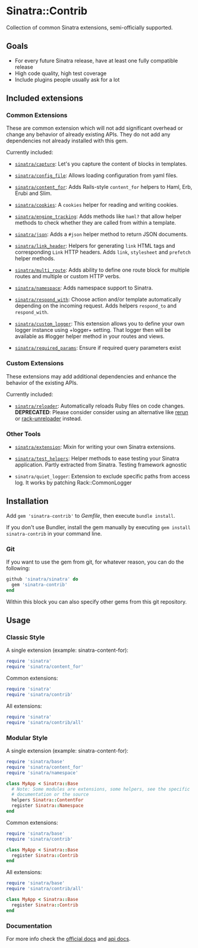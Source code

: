 # Sinatra::Contrib

Collection of common Sinatra extensions, semi-officially supported.

## Goals

* For every future Sinatra release, have at least one fully compatible release
* High code quality, high test coverage
* Include plugins people usually ask for a lot

## Included extensions

### Common Extensions

These are common extension which will not add significant overhead or change any
behavior of already existing APIs. They do not add any dependencies not already
installed with this gem.

Currently included:

* [`sinatra/capture`][sinatra-capture]: Let's you capture the content of blocks in templates.

* [`sinatra/config_file`][sinatra-config-file]: Allows loading configuration from yaml files.

* [`sinatra/content_for`][sinatra-content-for]: Adds Rails-style `content_for` helpers to Haml, Erb, Erubi
  and Slim.

* [`sinatra/cookies`][sinatra-cookies]: A `cookies` helper for reading and writing cookies.

* [`sinatra/engine_tracking`][sinatra-engine-tracking]: Adds methods like `haml?` that allow helper
  methods to check whether they are called from within a template.

* [`sinatra/json`][sinatra-json]: Adds a `#json` helper method to return JSON documents.

* [`sinatra/link_header`][sinatra-link-header]: Helpers for generating `link` HTML tags and
  corresponding `Link` HTTP headers. Adds `link`, `stylesheet` and `prefetch`
  helper methods.

* [`sinatra/multi_route`][sinatra-multi-route]: Adds ability to define one route block for multiple
  routes and multiple or custom HTTP verbs.

* [`sinatra/namespace`][sinatra-namespace]: Adds namespace support to Sinatra.

* [`sinatra/respond_with`][sinatra-respond-with]: Choose action and/or template automatically
  depending on the incoming request. Adds helpers `respond_to` and
  `respond_with`.

* [`sinatra/custom_logger`][sinatra-custom-logger]: This extension allows you to define your own
  logger instance using +logger+ setting. That logger then will
  be available as #logger helper method in your routes and views.

* [`sinatra/required_params`][sinatra-required-params]: Ensure if required query parameters exist

### Custom Extensions

These extensions may add additional dependencies and enhance the behavior of the
existing APIs.

Currently included:

* [`sinatra/reloader`][sinatra-reloader]: Automatically reloads Ruby files on code changes. **DEPRECATED**: Please consider
consider using an alternative like [rerun](https://github.com/alexch/rerun) or
[rack-unreloader](https://github.com/jeremyevans/rack-unreloader) instead.

### Other Tools

* [`sinatra/extension`][sinatra-extension]: Mixin for writing your own Sinatra extensions.

* [`sinatra/test_helpers`][sinatra-test-helpers]: Helper methods to ease testing your Sinatra
  application. Partly extracted from Sinatra. Testing framework agnostic

* `sinatra/quiet_logger`: Extension to exclude specific paths from access log.
  It works by patching Rack::CommonLogger

## Installation

Add `gem 'sinatra-contrib'` to *Gemfile*, then execute `bundle install`.

If you don't use Bundler, install the gem manually by executing `gem install sinatra-contrib` in your command line.

### Git

If you want to use the gem from git, for whatever reason, you can do the following:

```ruby
github 'sinatra/sinatra' do
  gem 'sinatra-contrib'
end
```

Within this block you can also specify other gems from this git repository.

## Usage

### Classic Style

A single extension (example: sinatra-content-for):

``` ruby
require 'sinatra'
require 'sinatra/content_for'
```

Common extensions:

``` ruby
require 'sinatra'
require 'sinatra/contrib'
```

All extensions:

``` ruby
require 'sinatra'
require 'sinatra/contrib/all'
```

### Modular Style

A single extension (example: sinatra-content-for):

``` ruby
require 'sinatra/base'
require 'sinatra/content_for'
require 'sinatra/namespace'

class MyApp < Sinatra::Base
  # Note: Some modules are extensions, some helpers, see the specific
  # documentation or the source
  helpers Sinatra::ContentFor
  register Sinatra::Namespace
end
```

Common extensions:

``` ruby
require 'sinatra/base'
require 'sinatra/contrib'

class MyApp < Sinatra::Base
  register Sinatra::Contrib
end
```

All extensions:

``` ruby
require 'sinatra/base'
require 'sinatra/contrib/all'

class MyApp < Sinatra::Base
  register Sinatra::Contrib
end
```

### Documentation

For more info check the [official docs](http://www.sinatrarb.com/contrib/) and
[api docs](https://www.rubydoc.info/gems/sinatra-contrib).

[sinatra-reloader]: http://www.sinatrarb.com/contrib/reloader
[sinatra-namespace]: http://www.sinatrarb.com/contrib/namespace
[sinatra-content-for]: http://www.sinatrarb.com/contrib/content_for
[sinatra-cookies]: http://www.sinatrarb.com/contrib/cookies
[sinatra-streaming]: http://www.sinatrarb.com/contrib/streaming
[sinatra-webdav]: http://www.sinatrarb.com/contrib/webdav
[sinatra-runner]: http://www.sinatrarb.com/contrib/runner
[sinatra-extension]: http://www.sinatrarb.com/contrib/extension
[sinatra-test-helpers]: https://github.com/sinatra/sinatra/blob/main/sinatra-contrib/lib/sinatra/test_helpers.rb
[sinatra-required-params]: http://www.sinatrarb.com/contrib/required_params
[sinatra-custom-logger]: http://www.sinatrarb.com/contrib/custom_logger
[sinatra-multi-route]: http://www.sinatrarb.com/contrib/multi_route
[sinatra-json]: http://www.sinatrarb.com/contrib/json
[sinatra-respond-with]: http://www.sinatrarb.com/contrib/respond_with
[sinatra-config-file]: http://www.sinatrarb.com/contrib/config_file
[sinatra-link-header]: http://www.sinatrarb.com/contrib/link_header
[sinatra-capture]: http://www.sinatrarb.com/contrib/capture
[sinatra-engine-tracking]: https://github.com/sinatra/sinatra/blob/main/sinatra-contrib/lib/sinatra/engine_tracking.rb

